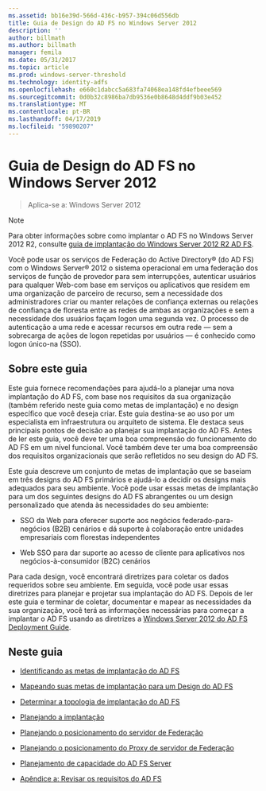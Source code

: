 ```yaml
---
ms.assetid: bb16e39d-566d-436c-b957-394c06d556db
title: Guia de Design do AD FS no Windows Server 2012
description: ''
author: billmath
ms.author: billmath
manager: femila
ms.date: 05/31/2017
ms.topic: article
ms.prod: windows-server-threshold
ms.technology: identity-adfs
ms.openlocfilehash: e660c1dabcc5a683fa74068ea148fd4efbeee569
ms.sourcegitcommit: 0d0b32c8986ba7db9536e0b8648d4ddf9b03e452
ms.translationtype: MT
ms.contentlocale: pt-BR
ms.lasthandoff: 04/17/2019
ms.locfileid: "59890207"
---
```

# <a name="ad-fs-design-guide-in-windows-server-2012"></a>Guia de Design do AD FS no Windows Server 2012

>Aplica-se a: Windows Server 2012
  
> [!NOTE]  
> Para obter informações sobre como implantar o AD FS no Windows Server 2012 R2, consulte [guia de implantação do Windows Server 2012 R2 AD FS](../../ad-fs/deployment/Windows-Server-2012-R2-AD-FS-Deployment-Guide.md).  
  
Você pode usar os serviços de Federação do Active Directory® \(do AD FS\) com o Windows Server® 2012 o sistema operacional em uma federação dos serviços de função de provedor para sem interrupções, autenticar usuários para qualquer Web\-com base em serviços ou aplicativos que residem em uma organização de parceiro de recurso, sem a necessidade dos administradores criar ou manter relações de confiança externas ou relações de confiança de floresta entre as redes de ambas as organizações e sem a necessidade dos usuários façam logon uma segunda vez. O processo de autenticação a uma rede e acessar recursos em outra rede — sem a sobrecarga de ações de logon repetidas por usuários — é conhecido como logon único\-na \(SSO\).  
  
## <a name="about-this-guide"></a>Sobre este guia  
Este guia fornece recomendações para ajudá-lo a planejar uma nova implantação do AD FS, com base nos requisitos da sua organização \(também referido neste guia como metas de implantação\) e no design específico que você deseja criar. Este guia destina-se ao uso por um especialista em infraestrutura ou arquiteto de sistema. Ele destaca seus principais pontos de decisão ao planejar sua implantação do AD FS. Antes de ler este guia, você deve ter uma boa compreensão do funcionamento do AD FS em um nível funcional. Você também deve ter uma boa compreensão dos requisitos organizacionais que serão refletidos no seu design do AD FS.  
  
Este guia descreve um conjunto de metas de implantação que se baseiam em três designs do AD FS primários e ajudá-lo a decidir os designs mais adequados para seu ambiente. Você pode usar essas metas de implantação para um dos seguintes designs do AD FS abrangentes ou um design personalizado que atenda às necessidades do seu ambiente:  
  
-   SSO da Web para oferecer suporte aos negócios federado\-para\-negócios \(B2B\) cenários e dá suporte à colaboração entre unidades empresariais com florestas independentes  
  
-   Web SSO para dar suporte ao acesso de cliente para aplicativos nos negócios\-à\-consumidor \(B2C\) cenários  
  
Para cada design, você encontrará diretrizes para coletar os dados requeridos sobre seu ambiente. Em seguida, você pode usar essas diretrizes para planejar e projetar sua implantação do AD FS. Depois de ler este guia e terminar de coletar, documentar e mapear as necessidades da sua organização, você terá as informações necessárias para começar a implantar o AD FS usando as diretrizes a [Windows Server 2012 do AD FS Deployment Guide](../../ad-fs/deployment/Windows-Server-2012-AD-FS-Deployment-Guide.md).  
  
## <a name="in-this-guide"></a>Neste guia  
  
-   [Identificando as metas de implantação do AD FS](Identifying-Your-AD-FS-Deployment-Goals.md)  
  
-   [Mapeando suas metas de implantação para um Design do AD FS](Mapping-Your-Deployment-Goals-to-an-AD-FS-Design.md)  
  
-   [Determinar a topologia de implantação do AD FS](Determine-Your-AD-FS-Deployment-Topology.md)  
  
-   [Planejando a implantação](Planning-Your-Deployment.md)  
  
-   [Planejando o posicionamento do servidor de Federação](Planning-Federation-Server-Placement.md)  
  
-   [Planejando o posicionamento do Proxy de servidor de Federação](Planning-Federation-Server-Proxy-Placement.md)  
  
-   [Planejamento de capacidade do AD FS Server](Planning-for-AD-FS-Server-Capacity.md)  
  
-   [Apêndice a: Revisar os requisitos do AD FS](Appendix-A--Reviewing-AD-FS-Requirements.md)  
  

